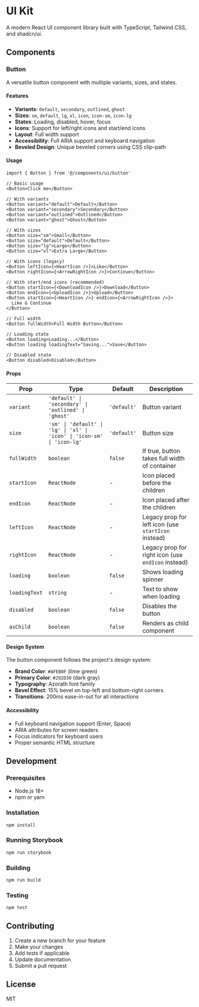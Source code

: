 # UI Kit

A modern React UI component library built with TypeScript, Tailwind CSS, and shadcn/ui.

## Components

### Button

A versatile button component with multiple variants, sizes, and states.

#### Features

- **Variants**: `default`, `secondary`, `outlined`, `ghost`
- **Sizes**: `sm`, `default`, `lg`, `xl`, `icon`, `icon-sm`, `icon-lg`
- **States**: Loading, disabled, hover, focus
- **Icons**: Support for left/right icons and start/end icons
- **Layout**: Full width support
- **Accessibility**: Full ARIA support and keyboard navigation
- **Beveled Design**: Unique beveled corners using CSS clip-path

#### Usage

```tsx
import { Button } from '@/components/ui/button'

// Basic usage
<Button>Click me</Button>

// With variants
<Button variant="default">Default</Button>
<Button variant="secondary">Secondary</Button>
<Button variant="outlined">Outlined</Button>
<Button variant="ghost">Ghost</Button>

// With sizes
<Button size="sm">Small</Button>
<Button size="default">Default</Button>
<Button size="lg">Large</Button>
<Button size="xl">Extra Large</Button>

// With icons (legacy)
<Button leftIcon={<HeartIcon />}>Like</Button>
<Button rightIcon={<ArrowRightIcon />}>Continue</Button>

// With start/end icons (recommended)
<Button startIcon={<DownloadIcon />}>Download</Button>
<Button endIcon={<UploadIcon />}>Upload</Button>
<Button startIcon={<HeartIcon />} endIcon={<ArrowRightIcon />}>
  Like & Continue
</Button>

// Full width
<Button fullWidth>Full Width Button</Button>

// Loading state
<Button loading>Loading...</Button>
<Button loading loadingText="Saving...">Save</Button>

// Disabled state
<Button disabled>Disabled</Button>
```

#### Props

| Prop | Type | Default | Description |
|------|------|---------|-------------|
| `variant` | `'default' \| 'secondary' \| 'outlined' \| 'ghost'` | `'default'` | Button variant |
| `size` | `'sm' \| 'default' \| 'lg' \| 'xl' \| 'icon' \| 'icon-sm' \| 'icon-lg'` | `'default'` | Button size |
| `fullWidth` | `boolean` | `false` | If true, button takes full width of container |
| `startIcon` | `ReactNode` | - | Icon placed before the children |
| `endIcon` | `ReactNode` | - | Icon placed after the children |
| `leftIcon` | `ReactNode` | - | Legacy prop for left icon (use `startIcon` instead) |
| `rightIcon` | `ReactNode` | - | Legacy prop for right icon (use `endIcon` instead) |
| `loading` | `boolean` | `false` | Shows loading spinner |
| `loadingText` | `string` | - | Text to show when loading |
| `disabled` | `boolean` | `false` | Disables the button |
| `asChild` | `boolean` | `false` | Renders as child component |

#### Design System

The button component follows the project's design system:

- **Brand Color**: `#AFEB0F` (lime green)
- **Primary Color**: `#292D30` (dark gray)
- **Typography**: Azorath font family
- **Bevel Effect**: 15% bevel on top-left and bottom-right corners
- **Transitions**: 200ms ease-in-out for all interactions

#### Accessibility

- Full keyboard navigation support (Enter, Space)
- ARIA attributes for screen readers
- Focus indicators for keyboard users
- Proper semantic HTML structure

## Development

### Prerequisites

- Node.js 18+
- npm or yarn

### Installation

```bash
npm install
```

### Running Storybook

```bash
npm run storybook
```

### Building

```bash
npm run build
```

### Testing

```bash
npm test
```

## Contributing

1. Create a new branch for your feature
2. Make your changes
3. Add tests if applicable
4. Update documentation
5. Submit a pull request

## License

MIT
